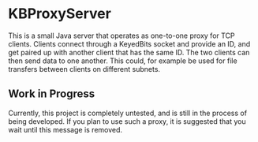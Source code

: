 KBProxyServer
=============

This is a small Java server that operates as one-to-one proxy for TCP clients. Clients connect through a KeyedBits socket and provide an ID, and get paired up with another client that has the same ID. The two clients can then send data to one another. This could, for example be used for file transfers between clients on different subnets.

Work in Progress
----------------

Currently, this project is completely untested, and is still in the process of being developed. If you plan to use such a proxy, it is suggested that you wait until this message is removed.
